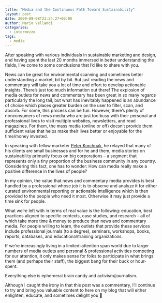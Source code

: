 ```yaml
---
title: "Media and the Continuous Path Toward Sustainability"
layout: post
date: 2009-09-08T23:24:27+00:00
author: Mario Vellandi
categories:
  - intermezzo
tags:
  - media
---
```

After speaking with various individuals in sustainable marketing and design, and having spent the last 20 months immersed in better understanding the fields, I&#8217;ve come to some conclusions that I&#8217;d like to share with you.

News can be great for environmental scanning and sometimes better understanding a market, bit by bit. But just reading the news and commentary will take you a lot of time and effort to develop actionable insights. There&#8217;s just too much information out there! The explosion of media outlets for news and commentary has been great in so many regards particularly the long tail, but what has inevitably happened is an abundance of choice which places greater burden on the user to filter, scan, and absorb. For some, this process can be fun. However, there&#8217;s plenty of nonconsumers of news media who are just too busy with their personal and professional lives to visit multiple websites, newsletters, and read magazines. For them, the mass media (online or off) doesn&#8217;t provide them sufficient value that helps make their lives better or enjoyable for the time/money invested.

In speaking with fellow marketer [Peter Korchnak](http://www.semiosiscommunications.com), he relayed that many of his clients are small businesses and for he and them, media stories on sustainability primarily focus on big corporations &#8211; a segment that represents only a tiny proportion of the business community in any country. Considering this fact, one has to wonder: How can media really make a positive difference in the lives of people?

In my opinion, the value that news and commentary media provides is best handled by a professional whose job it is to observe and analyze it for either curated environmental reporting or actionable intelligence which is then provided to the people who need it most. Otherwise it may just provide a time sink for people.

What we&#8217;re left with in terms of real value is the following: education, best practices aligned to specific contexts, case studies, and research &#8211; all of which take more time & money to produce than news and commentary media. For people willing to learn, the outlets that provide these services include professional journals (to a degree), seminars, workshops, books, reports, databases, and educational/training organizations.

If we&#8217;re increasingly living in a limited-attention span world due to larger numbers of media outlets and personal & professional activities competing for our attention, it only makes sense for folks to participate in what brings them (and perhaps their staff), the biggest bang for their buck or hour-spent.

Everything else is ephemeral brain candy and activism/journalism.

Although I caught the irony in that this post was a commentary, I&#8217;ll continue to try and bring you valuable content to here on my blog that will either enlighten, educate, and sometimes delight you 🙂
